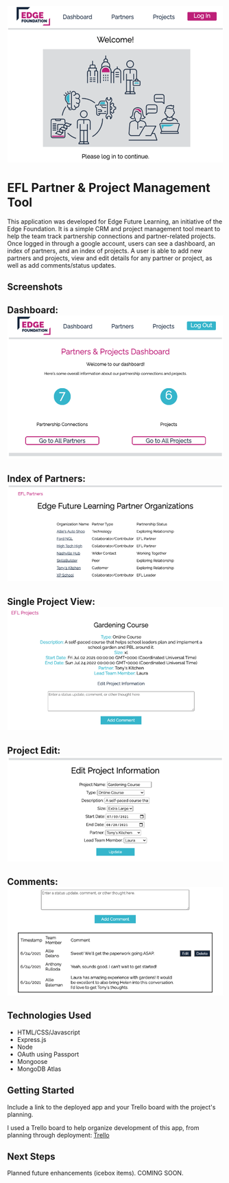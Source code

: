 ![efl home](public/images/eflhomepage.png)

# EFL Partner & Project Management Tool
This application was developed for Edge Future Learning, an initiative of the Edge Foundation. It is a simple CRM and project management tool meant to help the team track partnership connections and partner-related projects. Once logged in through a google account, users can see a dashboard, an index of partners, and an index of projects. A user is able to add new partners and projects, view and edit details for any partner or project, as well as add comments/status updates.

## Screenshots
Dashboard:
![efl dashboard](public/images/efldashboard.png) 
---
Index of Partners:
![efl partner index](public/images/eflpartnerlist.png)
---
Single Project View:
![efl project show](public/images/eflprojectshow.png)
---
Project Edit:
![efl project edit](public/images/eflprojectedit.png)
---
Comments:
![efl comments](public/images/eflcomments.png)
---

## Technologies Used
* HTML/CSS/Javascript
* Express.js
* Node
* OAuth using Passport
* Mongoose
* MongoDB Atlas

## Getting Started
Include a link to the deployed app and your Trello board with the project's planning.

I used a Trello board to help organize development of this app, from planning through deployment: [Trello](https://trello.com/b/6TJzzlFa/sei-project-2)

## Next Steps
Planned future enhancements (icebox items). COMING SOON.

